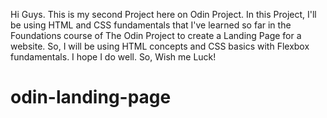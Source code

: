 Hi Guys. This is my second Project here on Odin Project. 
In this Project, I'll be using HTML and CSS fundamentals that I've learned so far in the Foundations course of The Odin Project to create a Landing Page for a website.
So, I will be using HTML concepts and CSS basics with Flexbox fundamentals.
I hope I do well. So, Wish me Luck!
# odin-landing-page
